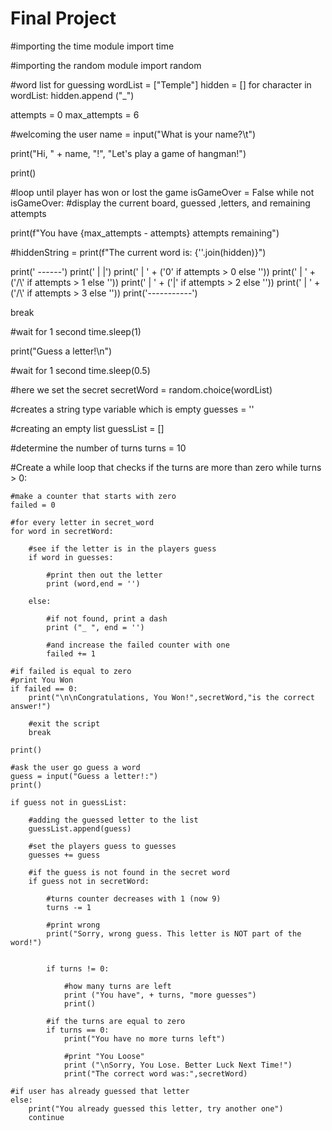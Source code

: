 # Final Project
#importing the time module
import time

#importing the random module
import random

#word list for guessing
wordList = ["Temple"]
hidden = [] 
for character in wordList: 
  hidden.append ("_")

attempts = 0
max_attempts = 6

#welcoming the user
name = input("What is your name?\t")

print("Hi, " + name, "!", "Let's play a game of hangman!")

print()

#loop until player has won or lost the game 
isGameOver = False
while not isGameOver: 
#display the current board, guessed ,letters, and remaining attempts 

  print(f"You have {max_attempts - attempts} attempts remaining") 

  #hiddenString = 
  print(f"The current word is: {''.join(hidden)}") 
  
  print('     ------')
  print('     |     |')
  print('     |     ' + ('0' if attempts > 0 else ''))
  print('     |     ' + ('/\\' if attempts > 1 else ''))
  print('     |     ' + ('|' if attempts > 2 else ''))
  print('     |     ' + ('/\\' if attempts > 3 else '')) 
  print('-----------') 

  break 
  
#wait for 1 second
time.sleep(1)  

print("Guess a letter!\n")

#wait for 1 second
time.sleep(0.5)

#here we set the secret
secretWord = random.choice(wordList)

#creates a string type variable which is empty
guesses = ''

#creating an empty list
guessList = []

#determine the number of turns
turns = 10

#Create a while loop that checks if the turns are more than zero
while turns > 0:

    #make a counter that starts with zero
    failed = 0

    #for every letter in secret_word
    for word in secretWord:

        #see if the letter is in the players guess
        if word in guesses:

            #print then out the letter
            print (word,end = '')

        else:

            #if not found, print a dash
            print ("_ ", end = '')

            #and increase the failed counter with one
            failed += 1

    #if failed is equal to zero
    #print You Won
    if failed == 0:
        print("\n\nCongratulations, You Won!",secretWord,"is the correct answer!")

        #exit the script
        break

    print()

    #ask the user go guess a word
    guess = input("Guess a letter!:")
    print()

    if guess not in guessList:

        #adding the guessed letter to the list
        guessList.append(guess)

        #set the players guess to guesses
        guesses += guess

        #if the guess is not found in the secret word
        if guess not in secretWord:

            #turns counter decreases with 1 (now 9)
            turns -= 1

            #print wrong
            print("Sorry, wrong guess. This letter is NOT part of the word!")
            

            if turns != 0:

                #how many turns are left
                print ("You have", + turns, "more guesses")
                print()

            #if the turns are equal to zero
            if turns == 0:
                print("You have no more turns left")

                #print "You Loose"
                print ("\nSorry, You Lose. Better Luck Next Time!")
                print("The correct word was:",secretWord)

    #if user has already guessed that letter
    else:
        print("You already guessed this letter, try another one")
        continue


                  
